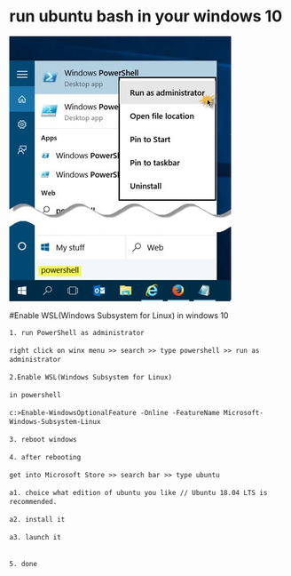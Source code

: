 # run ubuntu bash in your windows 10


 ![](https://github.com/smiletoeveryone/wsl/blob/master/How-to-open-an-elevated-PowerShell-prompt.jpg)


#Enable WSL(Windows Subsystem for Linux) in windows 10

    1. run PowerShell as administrator
  
    right click on winx menu >> search >> type powershell >> run as administrator

    2.Enable WSL(Windows Subsystem for Linux)

    in powershell 

    c:>Enable-WindowsOptionalFeature -Online -FeatureName Microsoft-Windows-Subsystem-Linux

    3. reboot windows 

    4. after rebooting

    get into Microsoft Store >> search bar >> type ubuntu

    a1. choice what edition of ubuntu you like // Ubuntu 18.04 LTS is recommended.

    a2. install it

    a3. launch it


    5. done

